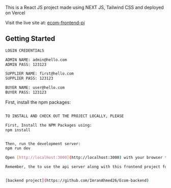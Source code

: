 This is a React JS project made using NEXT JS, Tailwind CSS and deployed on Vercel

Visit the live site at: [ecom-frontend-pi](https://ecom-frontend-pi.vercel.app/admin/orders)

## Getting Started

```bash
LOGIN CREDENTIALS

ADMIN NAME: admin@hello.com
ADMIN PASS: 123123

SUPPLIER NAME: first@hello.com  
SUPPLIER PASS: 123123

BUYER NAME: user@hello.com
BUYER PASS: 123123
```


First, install the npm packages:
```bash

TO INSTALL AND CHECK OUT THE PROJECT LOCALLY, PLEASE

First, Install the NPM Packages using:
npm install


Then, run the development server:
npm run dev

Open [http://localhost:3000](http://localhost:3000) with your browser to see the result.
```


```bash
Remember, the to use the api server along with this frontend project for full functionality:


[backend project](https://github.com/ImranAhmed26/Ecom-backend)
```



